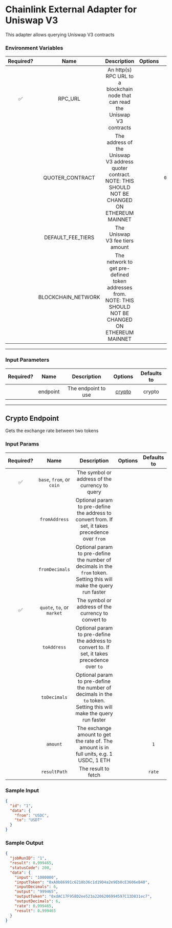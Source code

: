 # Chainlink External Adapter for Uniswap V3

This adapter allows querying Uniswap V3 contracts

### Environment Variables

| Required? |        Name        |                                                 Description                                                 | Options |                 Defaults to                  |
| :-------: | :----------------: | :---------------------------------------------------------------------------------------------------------: | :-----: | :------------------------------------------: |
|    ✅     |      RPC_URL       |               An http(s) RPC URL to a blockchain node that can read the Uniswap V3 contracts                |         |                                              |
|           |  QUOTER_CONTRACT   | The address of the Uniswap V3 address quoter contract. NOTE: THIS SHOULD NOT BE CHANGED ON ETHEREUM MAINNET |         | `0xb27308f9F90D607463bb33eA1BeBb41C27CE5AB6` |
|           | DEFAULT_FEE_TIERS  |                                       The Uniswap V3 fee tiers amount                                       |         |              `[500,3000,10000]`              |
|           | BLOCKCHAIN_NETWORK |  The network to get pre-defined token addresses from. NOTE: THIS SHOULD NOT BE CHANGED ON ETHEREUM MAINNET  |         |                  `ethereum`                  |

---

### Input Parameters

| Required? |   Name   |     Description     |          Options           | Defaults to |
| :-------: | :------: | :-----------------: | :------------------------: | :---------: |
|           | endpoint | The endpoint to use | [crypto](#Crypto-Endpoint) |   crypto    |

---

## Crypto Endpoint

Gets the exchange rate between two tokens

### Input Params

| Required? |            Name            |                                                     Description                                                      | Options | Defaults to |
| :-------: | :------------------------: | :------------------------------------------------------------------------------------------------------------------: | :-----: | :---------: |
|    ✅     | `base`, `from`, or `coin`  |                                    The symbol or address of the currency to query                                    |         |             |
|           |       `fromAddress`        |          Optional param to pre-define the address to convert from. If set, it takes precedence over `from`           |         |             |
|           |       `fromDecimals`       | Optional param to pre-define the number of decimals in the `from` token. Setting this will make the query run faster |         |             |
|    ✅     | `quote`, `to`, or `market` |                                 The symbol or address of the currency to convert to                                  |         |             |
|           |        `toAddress`         |            Optional param to pre-define the address to convert to. If set, it takes precedence over `to`             |         |             |
|           |        `toDecimals`        |  Optional param to pre-define the number of decimals in the `to` token. Setting this will make the query run faster  |         |             |
|           |          `amount`          |               The exchange amount to get the rate of. The amount is in full units, e.g. 1 USDC, 1 ETH                |         |     `1`     |
|           |        `resultPath`        |                                                 The result to fetch                                                  |         |   `rate`    |

### Sample Input

```json
{
  "id": "1",
  "data": {
    "from": "USDC",
    "to": "USDT"
  }
}
```

### Sample Output

```json
{
  "jobRunID": "1",
  "result": 0.999465,
  "statusCode": 200,
  "data": {
    "input": "1000000",
    "inputToken": "0xA0b86991c6218b36c1d19D4a2e9Eb0cE3606eB48",
    "inputDecimals": 6,
    "output": "999465",
    "outputToken": "0xdAC17F958D2ee523a2206206994597C13D831ec7",
    "outputDecimals": 6,
    "rate": 0.999465,
    "result": 0.999465
  }
}
```
